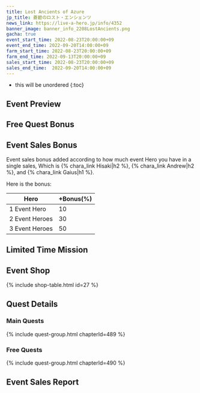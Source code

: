 ```yaml
---
title: Lost Ancients of Azure
jp_title: 蒼碧のロスト・エンシェンツ
news_link: https://live-a-hero.jp/info/4352
banner_image: banner_info_2208LostAncients.png
gacha: true
event_start_time: 2022-08-23T20:00:00+09
event_end_time: 2022-09-20T14:00:00+09
farm_start_time: 2022-08-23T20:00:00+09
farm_end_time: 2022-09-13T20:00:00+09
sales_start_time: 2022-08-23T20:00:00+09
sales_end_time:  2022-09-20T14:00:00+09
---
```


* this will be unordered
{:toc}

## Event Preview

## Free Quest Bonus

## Event Sales Bonus

Event sales bonus added according to how much event Hero you have in a single sales, Which is
{% chara_link Hisaki|h2 %}, {% chara_link Andrew|h2 %}, and {% chara_link Gaius|h1 %}. 

Here is the bonus:

| Hero   | +Bonus(%) |
|--------|-----------|
| 1 Event Hero   |     10    |
| 2 Event Heroes |     30    |
| 3 Event Heroes |     50    |

## Limited Time Mission

## Event Shop

{% include shop-table.html id=27 %}

## Quest Details

### Main Quests

{% include quest-group.html chapterId=489 %}

### Free Quests

{% include quest-group.html chapterId=490 %}

## Event Sales Report

